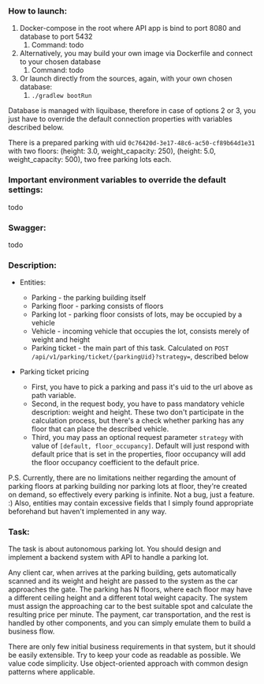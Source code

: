 ### How to launch:
1. Docker-compose in the root where API app is bind to port 8080 and database to port 5432
   1. Command: todo
2. Alternatively, you may build your own image via Dockerfile and connect to your chosen database
   1. Command: todo
3. Or launch directly from the sources, again, with your own chosen database:
   1. `./gradlew bootRun`

Database is managed with liquibase, therefore in case of options 2 or 3, you just have to override the default connection properties with variables described below.

There is a prepared parking with uid `0c76420d-3e17-48c6-ac50-cf89b64d1e31` with two floors: 
(height: 3.0, weight_capacity: 250), 
(height: 5.0, weight_capacity: 500), 
two free parking lots each.

### Important environment variables to override the default settings:
todo

### Swagger:
todo

### Description:
* Entities:
  - Parking - the parking building itself
  - Parking floor - parking consists of floors
  - Parking lot - parking floor consists of lots, may be occupied by a vehicle
  - Vehicle - incoming vehicle that occupies the lot, consists merely of weight and height
  - Parking ticket - the main part of this task. Calculated on `POST /api/v1/parking/ticket/{parkingUid}?strategy=`, described below

* Parking ticket pricing
  - First, you have to pick a parking and pass it's uid to the url above as path variable. 
  - Second, in the request body, you have to pass mandatory vehicle description: weight and height. These two don't participate in the calculation process, but there's a check whether parking has any floor that can place the described vehicle.
  - Third, you may pass an optional request parameter `strategy` with value of `[default, floor_occupancy]`. Default will just respond with default price that is set in the properties, floor occupancy will add the floor occupancy coefficient to the default price.

P.S. Currently, there are no limitations neither regarding the amount of parking floors at parking building 
nor parking lots at floor, they're created on demand, so effectively every parking is infinite. Not a bug, just a feature. :)
Also, entities may contain excessive fields that I simply found appropriate beforehand but haven't implemented in any way. 

### Task:
The task is about autonomous parking lot. You should design and implement a backend system with
API to handle a parking lot.

Any client car, when arrives at the parking building, gets automatically scanned and its weight and
height are passed to the system as the car approaches the gate. The parking has N floors, where each
floor may have a different ceiling height and a different total weight capacity. The system must assign
the approaching car to the best suitable spot and calculate the resulting price per minute. The
payment, car transportation, and the rest is handled by other components, and you can simply
emulate them to build a business flow.

There are only few initial business requirements in that system, but it should be easily extensible. Try
to keep your code as readable as possible. We value code simplicity. Use object-oriented approach
with common design patterns where applicable.
